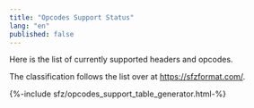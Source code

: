 ```yaml
---
title: "Opcodes Support Status"
lang: "en"
published: false
---
```

Here is the list of currently supported headers and opcodes.

The classification follows the list over at <https://sfzformat.com/>.

{%-include sfz/opcodes_support_table_generator.html-%}

